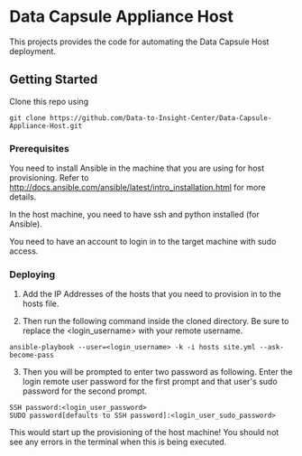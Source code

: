 # Data Capsule Appliance Host

This projects provides the code for automating the Data Capsule Host deployment. 

## Getting Started

Clone this repo using 

```
git clone https://github.com/Data-to-Insight-Center/Data-Capsule-Appliance-Host.git
```

### Prerequisites

You need to install Ansible in the machine that you are using for host provisioning. Refer to http://docs.ansible.com/ansible/latest/intro_installation.html for more details. 

In the host machine, you need to have ssh and python installed (for Ansible).

You need to have an account to login in to the target machine with sudo access. 

### Deploying

1. Add the IP Addresses of the hosts that you need to provision in to the hosts file. 

2. Then run the following command inside the cloned directory. Be sure to replace the <login_username> with your remote username. 

```
ansible-playbook --user=<login_username> -k -i hosts site.yml --ask-become-pass
```

3. Then you will be prompted to enter two password as following. Enter the login remote user password for the first prompt and that user's
sudo password for the second prompt.

```
SSH password:<login_user_password>
SUDO password[defaults to SSH password]:<login_user_sudo_password>
```

This would start up the provisioning of the host machine! You should not see any errors in the terminal when this is being executed. 